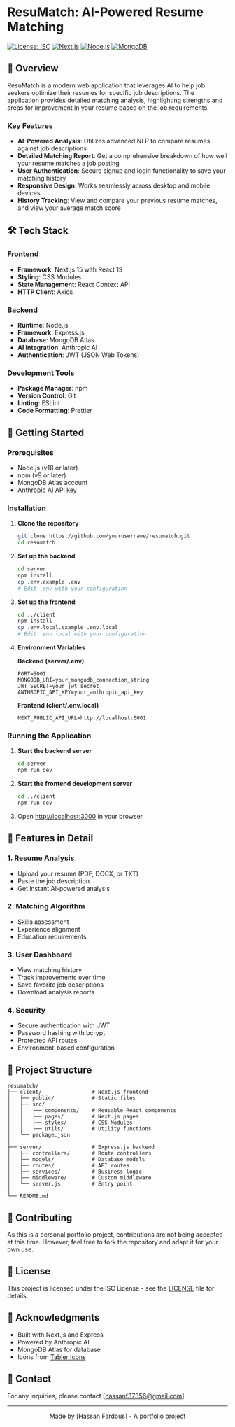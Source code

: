 # ResuMatch: AI-Powered Resume Matching

[![License: ISC](https://img.shields.io/badge/License-ISC-blue.svg)](https://opensource.org/licenses/ISC)
[![Next.js](https://img.shields.io/badge/Next.js-000000?style=flat&logo=next.js&logoColor=white)](https://nextjs.org/)
[![Node.js](https://img.shields.io/badge/Node.js-43853D?style=flat&logo=node.js&logoColor=white)](https://nodejs.org/)
[![MongoDB](https://img.shields.io/badge/MongoDB-47A248?style=flat&logo=mongodb&logoColor=white)](https://www.mongodb.com/)

## 🚀 Overview

ResuMatch is a modern web application that leverages AI to help job seekers optimize their resumes for specific job descriptions. The application provides detailed matching analysis, highlighting strengths and areas for improvement in your resume based on the job requirements.

### Key Features

- **AI-Powered Analysis**: Utilizes advanced NLP to compare resumes against job descriptions
- **Detailed Matching Report**: Get a comprehensive breakdown of how well your resume matches a job posting
- **User Authentication**: Secure signup and login functionality to save your matching history
- **Responsive Design**: Works seamlessly across desktop and mobile devices
- **History Tracking**: View and compare your previous resume matches, and view your average match score

## 🛠 Tech Stack

### Frontend
- **Framework**: Next.js 15 with React 19
- **Styling**: CSS Modules
- **State Management**: React Context API
- **HTTP Client**: Axios

### Backend
- **Runtime**: Node.js
- **Framework**: Express.js
- **Database**: MongoDB Atlas
- **AI Integration**: Anthropic AI
- **Authentication**: JWT (JSON Web Tokens)

### Development Tools
- **Package Manager**: npm
- **Version Control**: Git
- **Linting**: ESLint
- **Code Formatting**: Prettier

## 🚀 Getting Started

### Prerequisites

- Node.js (v18 or later)
- npm (v9 or later)
- MongoDB Atlas account
- Anthropic AI API key

### Installation

1. **Clone the repository**
   ```bash
   git clone https://github.com/yourusername/resumatch.git
   cd resumatch
   ```

2. **Set up the backend**
   ```bash
   cd server
   npm install
   cp .env.example .env
   # Edit .env with your configuration
   ```

3. **Set up the frontend**
   ```bash
   cd ../client
   npm install
   cp .env.local.example .env.local
   # Edit .env.local with your configuration
   ```

4. **Environment Variables**

   **Backend (server/.env)**
   ```
   PORT=5001
   MONGODB_URI=your_mongodb_connection_string
   JWT_SECRET=your_jwt_secret
   ANTHROPIC_API_KEY=your_anthropic_api_key
   ```

   **Frontend (client/.env.local)**
   ```
   NEXT_PUBLIC_API_URL=http://localhost:5001
   ```

### Running the Application

1. **Start the backend server**
   ```bash
   cd server
   npm run dev
   ```

2. **Start the frontend development server**
   ```bash
   cd ../client
   npm run dev
   ```

3. Open [http://localhost:3000](http://localhost:3000) in your browser

## 🎨 Features in Detail

### 1. Resume Analysis
- Upload your resume (PDF, DOCX, or TXT)
- Paste the job description
- Get instant AI-powered analysis

### 2. Matching Algorithm
- Skills assessment
- Experience alignment
- Education requirements

### 3. User Dashboard
- View matching history
- Track improvements over time
- Save favorite job descriptions
- Download analysis reports

### 4. Security
- Secure authentication with JWT
- Password hashing with bcrypt
- Protected API routes
- Environment-based configuration

## 📂 Project Structure

```
resumatch/
├── client/                # Next.js frontend
│   ├── public/            # Static files
│   ├── src/
│   │   ├── components/    # Reusable React components
│   │   ├── pages/         # Next.js pages
│   │   ├── styles/        # CSS Modules
│   │   └── utils/         # Utility functions
│   └── package.json
│
├── server/                # Express.js backend
│   ├── controllers/       # Route controllers
│   ├── models/            # Database models
│   ├── routes/            # API routes
│   ├── services/          # Business logic
│   ├── middleware/        # Custom middleware
│   └── server.js          # Entry point
│
└── README.md
```

## 🤝 Contributing

As this is a personal portfolio project, contributions are not being accepted at this time. However, feel free to fork the repository and adapt it for your own use.

## 📄 License

This project is licensed under the ISC License - see the [LICENSE](LICENSE) file for details.

## 🙏 Acknowledgments

- Built with Next.js and Express
- Powered by Anthropic AI
- MongoDB Atlas for database
- Icons from [Tabler Icons](https://tabler-icons.io/)

## 📧 Contact

For any inquiries, please contact [hassanf37356@gmail.com]

---

<div align="center">
  Made by [Hassan Fardous] - A portfolio project
</div>